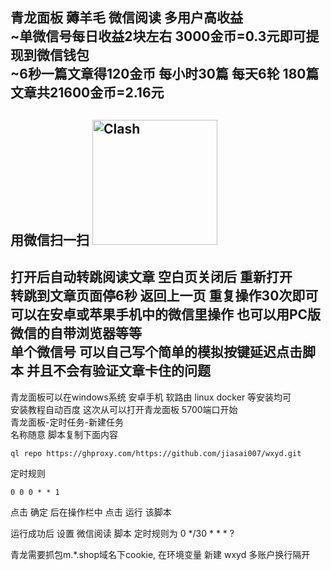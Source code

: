 青龙面板 薅羊毛 微信阅读 多用户高收益<br>
~单微信号每日收益2块左右 3000金币=0.3元即可提现到微信钱包<br>
~6秒一篇文章得120金币 每小时30篇 每天6轮 180篇文章共21600金币=2.16元<br>
--
用微信扫一扫 <img src="https://github.com/jiasai007/wxyd/blob/d900210144d8e218124cb6cd3e64f934330fccf1/wxyd.png" alt="Clash" width="200"><br>
--
打开后自动转跳阅读文章 空白页关闭后 重新打开 <br>
转跳到文章页面停6秒 返回上一页 重复操作30次即可 <br>
可以在安卓或苹果手机中的微信里操作 也可以用PC版微信的自带浏览器等等<br>
单个微信号 可以自己写个简单的模拟按键延迟点击脚本 并且不会有验证文章卡住的问题 
--
青龙面板可以在windows系统 安卓手机 软路由 linux docker 等安装均可 <br>
安装教程自动百度 这次从可以打开青龙面板 5700端口开始<br>
青龙面板-定时任务-新建任务<br>
名称随意 脚本复制下面内容
```Shell
ql repo https://ghproxy.com/https://github.com/jiasai007/wxyd.git
```
定时规则 
```Shell
0 0 0 * * 1
```
点击 确定 后在操作栏中 点击 运行 该脚本

运行成功后 设置 微信阅读 脚本 定时规则为 0 */30 * * * ? 

青龙需要抓包m.*.shop域名下cookie,
在环境变量 新建 wxyd 多账户换行隔开
